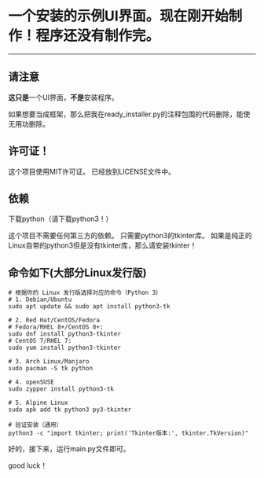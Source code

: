 # 一个安装的示例UI界面。现在刚开始制作！程序还没有制作完。

---

## 请注意
**这只是**一个UI界面，**不是**安装程序。

如果想要当成框架，那么把我在ready_installer.py的注释包围的代码删除，能使无用功删除。


## 许可证！
这个项目使用MIT许可证。
已经放到LICENSE文件中。


## 依赖
下载python（请下载python3！）

这个项目不需要任何第三方的依赖。
只需要python3的tkinter库。
如果是纯正的Linux自带的python3但是没有tkinter库，那么请安装tkinter！

## 命令如下(大部分Linux发行版)
```commandline
# 根据你的 Linux 发行版选择对应的命令（Python 3）
# 1. Debian/Ubuntu
sudo apt update && sudo apt install python3-tk

# 2. Red Hat/CentOS/Fedora
# Fedora/RHEL 8+/CentOS 8+:
sudo dnf install python3-tkinter
# CentOS 7/RHEL 7:
sudo yum install python3-tkinter

# 3. Arch Linux/Manjaro
sudo pacman -S tk python

# 4. openSUSE
sudo zypper install python3-tk

# 5. Alpine Linux
sudo apk add tk python3 py3-tkinter

# 验证安装（通用）
python3 -c "import tkinter; print('Tkinter版本:', tkinter.TkVersion)"

```

好的，接下来，运行main.py文件即可。

good luck！
